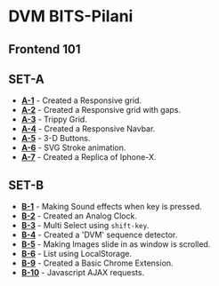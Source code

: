 # DVM BITS-Pilani
## Frontend 101
## SET-A
- **[A-1](https://meliodas113.github.io/front-end-101/SET-A/A-1)** - Created a Responsive grid.
- **[A-2](https://meliodas113.github.io/front-end-101/SET-A/A2)** - Created a Responsive grid with gaps.
- **[A-3](https://meliodas113.github.io/front-end-101/SET-A/A-3)** - Trippy Grid.
- **[A-4](https://meliodas113.github.io/front-end-101/SET-A/A-4)** - Created a Responsive Navbar.
- **[A-5](https://meliodas113.github.io/front-end-101/SET-A/A-5)** - 3-D Buttons.
- **[A-6](https://meliodas113.github.io/front-end-101/SET-A/A-6)** - SVG Stroke animation.
- **[A-7](https://meliodas113.github.io/front-end-101/SET-A/A-7)** - Created a Replica of Iphone-X.
## SET-B
- **[B-1](https://meliodas113.github.io/front-end-101/SET-B/B-1)** - Making Sound effects when key is pressed.
- **[B-2](https://meliodas113.github.io/front-end-101/SET-B/B-2)** - Created an Analog Clock.
- **[B-3](https://meliodas113.github.io/front-end-101/SET-B/B-3)** - Multi Select using `shift-key`.
- **[B-4](https://meliodas113.github.io/front-end-101/SET-B/B-4)** - Created a 'DVM' sequence detector.
- **[B-5](https://meliodas113.github.io/front-end-101/SET-B/B-5)** - Making Images slide in as window is scrolled.
- **[B-6](https://meliodas113.github.io/front-end-101/SET-B/B-6)** - List using LocalStorage.
- **[B-9](https://meliodas113.github.io/front-end-101/SET-B/B-9)** - Created a Basic Chrome Extension.
- **[B-10](https://meliodas113.github.io/front-end-101/SET-B/B-10)** - Javascript AJAX requests.
